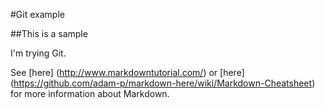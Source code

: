 #Git example

##This is a sample

I'm trying Git.

See [here] (http://www.markdowntutorial.com/) or [here] (https://github.com/adam-p/markdown-here/wiki/Markdown-Cheatsheet) for more information about Markdown.
